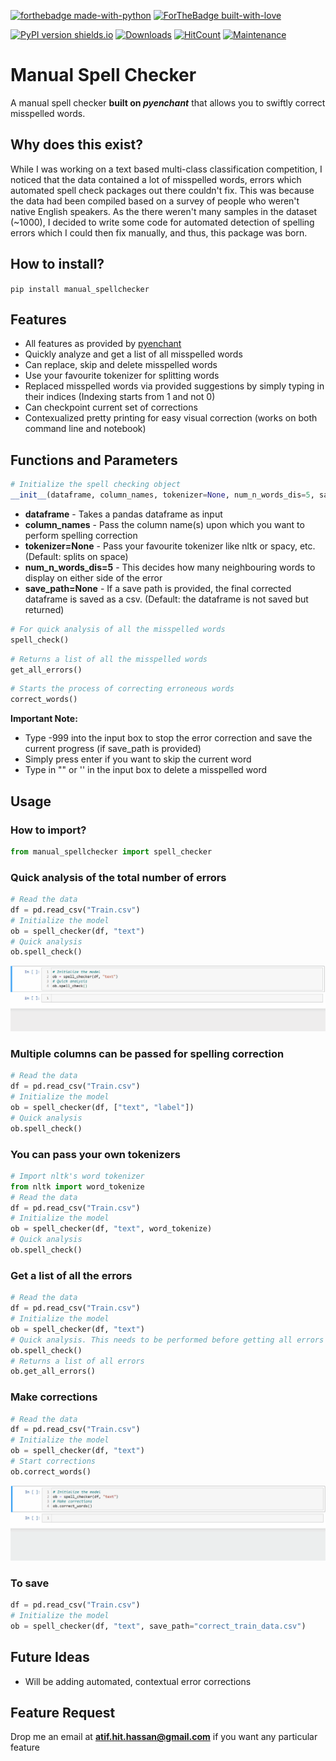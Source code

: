 [![forthebadge made-with-python](http://ForTheBadge.com/images/badges/made-with-python.svg)](https://www.python.org/)
[![ForTheBadge built-with-love](http://ForTheBadge.com/images/badges/built-with-love.svg)](https://github.com/atif-hassan/)

[![PyPI version shields.io](https://img.shields.io/pypi/v/manual-spellchecker.svg)](https://pypi.python.org/pypi/manual-spellchecker/)
[![Downloads](https://pepy.tech/badge/manual-spellchecker)](https://pepy.tech/project/manual-spellchecker)
[![HitCount](http://hits.dwyl.com/atif-hassan/manual_spellchecker.svg)](http://hits.dwyl.com/atif-hassan/manual_spellchecker)
[![Maintenance](https://img.shields.io/badge/Maintained%3F-yes-green.svg)](https://github.com/atif-hassan/manual_spellchecker/commits/master)
# Manual Spell Checker
A manual spell checker **built on _pyenchant_** that allows you to swiftly correct misspelled words.

## Why does this exist?
While I was working on a text based multi-class classification competition, I noticed that the data contained a lot of misspelled words, errors which automated spell check packages out there couldn't fix. This was because the data had been compiled based on a survey of people who weren't native English speakers. As the there weren't many samples in the dataset (~1000), I decided to write some code for automated detection of spelling errors which I could then fix manually, and thus, this package was born.

## How to install?
```pip install manual_spellchecker```

## Features
- All features as provided by [pyenchant](https://github.com/pyenchant/pyenchant)
- Quickly analyze and get a list of all misspelled words
- Can replace, skip and delete misspelled words
- Use your favourite tokenizer for splitting words
- Replaced misspelled words via provided suggestions by simply typing in their indices (Indexing starts from 1 and not 0)
- Can checkpoint current set of corrections
- Contexualized pretty printing for easy visual correction (works on both command line and notebook)

## Functions and Parameters
```python
# Initialize the spell checking object
__init__(dataframe, column_names, tokenizer=None, num_n_words_dis=5, save_path=None)
```
- **dataframe** - Takes a pandas dataframe as input
- **column_names** - Pass the column name(s) upon which you want to perform spelling correction
- **tokenizer=None** - Pass your favourite tokenizer like nltk or spacy, etc. (Default: splits on space)
- **num_n_words_dis=5** - This decides how many neighbouring words to display on either side of the error
- **save_path=None** - If a save path is provided, the final corrected dataframe is saved as a csv. (Default: the dataframe is not saved but returned)

```python
# For quick analysis of all the misspelled words
spell_check()
```

```python
# Returns a list of all the misspelled words
get_all_errors()
```

```python
# Starts the process of correcting erroneous words
correct_words()
```
 
 **Important Note:**
 - Type -999 into the input box to stop the error correction and save the current progress (if save_path is provided)
 - Simply press enter if you want to skip the current word
 - Type in "" or '' in the input box to delete a misspelled word

## Usage
### How to import?
```python
from manual_spellchecker import spell_checker
```

### Quick analysis of the total number of errors
```python
# Read the data
df = pd.read_csv("Train.csv")
# Initialize the model
ob = spell_checker(df, "text")
# Quick analysis
ob.spell_check()
```
![](resources/manual_spellchecker_quick_analysis.gif)

### Multiple columns can be passed for spelling correction
```python
# Read the data
df = pd.read_csv("Train.csv")
# Initialize the model
ob = spell_checker(df, ["text", "label"])
# Quick analysis
ob.spell_check()
```

### You can pass your own tokenizers
```python
# Import nltk's word tokenizer
from nltk import word_tokenize
# Read the data
df = pd.read_csv("Train.csv")
# Initialize the model
ob = spell_checker(df, "text", word_tokenize)
# Quick analysis
ob.spell_check()
```

### Get a list of all the errors
```python
# Read the data
df = pd.read_csv("Train.csv")
# Initialize the model
ob = spell_checker(df, "text")
# Quick analysis. This needs to be performed before getting all errors
ob.spell_check()
# Returns a list of all errors
ob.get_all_errors()
```

### Make corrections
```python
# Read the data
df = pd.read_csv("Train.csv")
# Initialize the model
ob = spell_checker(df, "text")
# Start corrections
ob.correct_words()
```
![](resources/manual_spellchecker_corrections.gif)

### To save
```python
df = pd.read_csv("Train.csv")
# Initialize the model
ob = spell_checker(df, "text", save_path="correct_train_data.csv")
```

## Future Ideas
- Will be adding automated, contextual error corrections

## Feature Request
Drop me an email at **atif.hit.hassan@gmail.com** if you want any particular feature
